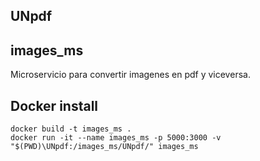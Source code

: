 ## UNpdf

## images_ms

Microservicio para convertir imagenes en pdf y viceversa.

## Docker install

```shell
docker build -t images_ms .
docker run -it --name images_ms -p 5000:3000 -v "$(PWD)\UNpdf:/images_ms/UNpdf/" images_ms